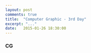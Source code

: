 ```yaml
---
layout: post
comments: true
title:  "Computer Graphic - 3rd Day"
excerpt: "..."
date:   2015-01-26 18:30:00
---
```


### CG
 

